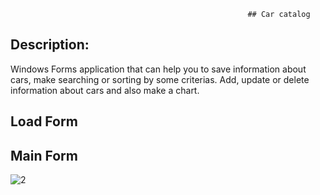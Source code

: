                                                          ## Car catalog
## Description:
Windows Forms application that can help you to save information about cars, make searching or sorting by some criterias.
Add, update or delete information about cars and also make a chart.


## Load Form


## Main Form
![2](https://user-images.githubusercontent.com/48102382/84490069-4ed21f80-acab-11ea-8b9c-d908262a816b.png)
